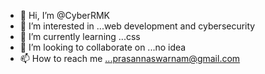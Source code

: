 - 👋 Hi, I’m @CyberRMK
- 👀 I’m interested in ...web development and cybersecurity 
- 🌱 I’m currently learning ...css
- 💞️ I’m looking to collaborate on ...no idea
- 📫 How to reach me ...prasannaswarnam@gmail.com 

<!---
CyberRMK/CyberRMK is a ✨ special ✨ repository because its `README.md` (this file) appears on your GitHub profile.
You can click the Preview link to take a look at your changes.
--->
